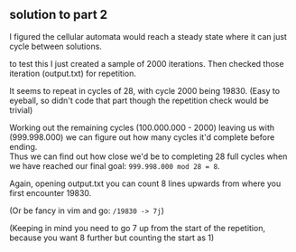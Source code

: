 ## solution to part 2

I figured the cellular automata would reach a steady state where it can just cycle between
solutions.

to test this I just created a sample of 2000 iterations. Then checked those iteration (output.txt)
for repetition. 

It seems to repeat in cycles of 28, with cycle 2000 being 19830. (Easy to eyeball, so didn't code
that part though the repetition check would be trivial)

Working out the remaining cycles (100.000.000 - 2000) leaving us with (999.998.000) we can figure
out how many cycles it'd complete before ending.  
Thus we can find out how close we'd be to completing 28 full cycles when we have reached our final
goal: `999.998.000 mod 28 = 8`.

Again, opening output.txt you can count 8 lines upwards from where you first encounter 19830.

(Or be fancy in vim and go:
 `/19830 -> 7j`)

(Keeping in mind you need to go 7 up from the start of the repetition, because you want 8 further
but counting the start as 1)
